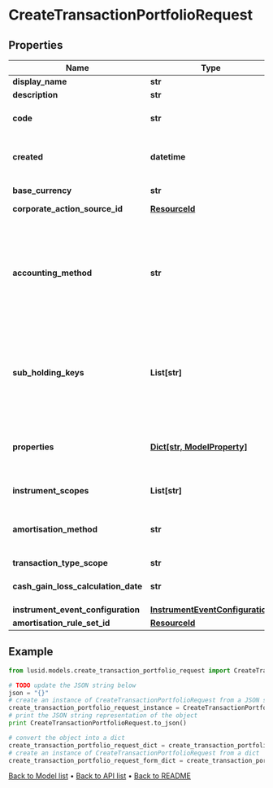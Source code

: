 # CreateTransactionPortfolioRequest


## Properties
Name | Type | Description | Notes
------------ | ------------- | ------------- | -------------
**display_name** | **str** | The name of the transaction portfolio. | 
**description** | **str** | A description for the transaction portfolio. | [optional] 
**code** | **str** | The code of the transaction portfolio. Together with the scope this uniquely identifies the transaction portfolio. | 
**created** | **datetime** | The effective datetime at which to create the transaction portfolio. No transactions can be added to the transaction portfolio before this date. Defaults to the current LUSID system datetime if not specified. | [optional] 
**base_currency** | **str** | The base currency of the transaction portfolio in ISO 4217 currency code format. | 
**corporate_action_source_id** | [**ResourceId**](ResourceId.md) |  | [optional] 
**accounting_method** | **str** | . The available values are: Default, AverageCost, FirstInFirstOut, LastInFirstOut, HighestCostFirst, LowestCostFirst, ProRateByUnits, ProRateByCost, ProRateByCostPortfolioCurrency, IntraDayThenFirstInFirstOut, LongTermHighestCostFirst, LongTermHighestCostFirstPortfolioCurrency, HighestCostFirstPortfolioCurrency, LowestCostFirstPortfolioCurrency, MaximumLossMinimumGain, MaximumLossMinimumGainPortfolioCurrency | [optional] 
**sub_holding_keys** | **List[str]** | A set of unique transaction properties to group the transaction portfolio&#39;s holdings by, perhaps for strategy tagging. Each property must be from the &#39;Transaction&#39; domain and identified by a key in the format {domain}/{scope}/{code}, for example &#39;Transaction/strategies/quantsignal&#39;. See https://support.lusid.com/knowledgebase/article/KA-01879/en-us for more information. | [optional] 
**properties** | [**Dict[str, ModelProperty]**](ModelProperty.md) | A set of unique portfolio properties to add custom data to the transaction portfolio. Each property must be from the &#39;Portfolio&#39; domain and identified by a key in the format {domain}/{scope}/{code}, for example &#39;Portfolio/Manager/Id&#39;. Note these properties must be pre-defined. | [optional] 
**instrument_scopes** | **List[str]** | The resolution strategy used to resolve instruments of transactions/holdings upserted to this portfolio. | [optional] 
**amortisation_method** | **str** | The amortisation method used by the portfolio for the calculation. The available values are: NoAmortisation, StraightLine, EffectiveYield, StraightLineSettlementDate, EffectiveYieldSettlementDate | [optional] 
**transaction_type_scope** | **str** | The scope of the transaction types. | [optional] 
**cash_gain_loss_calculation_date** | **str** | The option when the Cash Gain Loss to be calulated, TransactionDate/SettlementDate. Defaults to SettlementDate. | [optional] 
**instrument_event_configuration** | [**InstrumentEventConfiguration**](InstrumentEventConfiguration.md) |  | [optional] 
**amortisation_rule_set_id** | [**ResourceId**](ResourceId.md) |  | [optional] 

## Example

```python
from lusid.models.create_transaction_portfolio_request import CreateTransactionPortfolioRequest

# TODO update the JSON string below
json = "{}"
# create an instance of CreateTransactionPortfolioRequest from a JSON string
create_transaction_portfolio_request_instance = CreateTransactionPortfolioRequest.from_json(json)
# print the JSON string representation of the object
print CreateTransactionPortfolioRequest.to_json()

# convert the object into a dict
create_transaction_portfolio_request_dict = create_transaction_portfolio_request_instance.to_dict()
# create an instance of CreateTransactionPortfolioRequest from a dict
create_transaction_portfolio_request_form_dict = create_transaction_portfolio_request.from_dict(create_transaction_portfolio_request_dict)
```
[Back to Model list](../README.md#documentation-for-models) &#8226; [Back to API list](../README.md#documentation-for-api-endpoints) &#8226; [Back to README](../README.md)


